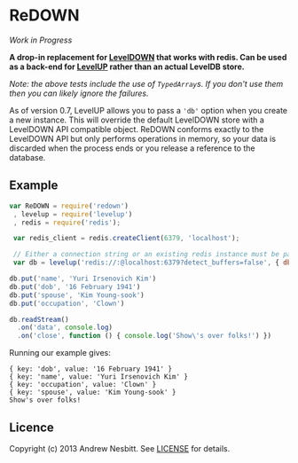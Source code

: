 # ReDOWN

*Work in Progress*

**A drop-in replacement for [LevelDOWN](https://github.com/rvagg/node-leveldown) that works with redis. Can be used as a back-end for [LevelUP](https://github.com/rvagg/node-levelup) rather than an actual LevelDB store.**

*Note: the above tests include the use of `TypedArray`s. If you don't use them then you can likely ignore the failures.*

As of version 0.7, LevelUP allows you to pass a `'db'` option when you create a new instance. This will override the default LevelDOWN store with a LevelDOWN API compatible object. ReDOWN conforms exactly to the LevelDOWN API but only performs operations in memory, so your data is discarded when the process ends or you release a reference to the database.

## Example

```js
var ReDOWN = require('redown')
 , levelup = require('levelup')
 , redis = require('redis');

 var redis_client = redis.createClient(6379, 'localhost');  

 // Either a connection string or an existing redis instance must be passed, or the driver will connect to localhost
 var db = levelup('redis://:@localhost:6379?detect_buffers=false', { db: ReDOWN, redis: redis_client })

db.put('name', 'Yuri Irsenovich Kim')
db.put('dob', '16 February 1941')
db.put('spouse', 'Kim Young-sook')
db.put('occupation', 'Clown')

db.readStream()
  .on('data', console.log)
  .on('close', function () { console.log('Show\'s over folks!') })
```

Running our example gives:

```
{ key: 'dob', value: '16 February 1941' }
{ key: 'name', value: 'Yuri Irsenovich Kim' }
{ key: 'occupation', value: 'Clown' }
{ key: 'spouse', value: 'Kim Young-sook' }
Show's over folks!
```

## Licence

Copyright (c) 2013 Andrew Nesbitt. See [LICENSE](https://github.com/andrew/node-sass/blob/master/LICENSE) for details.
